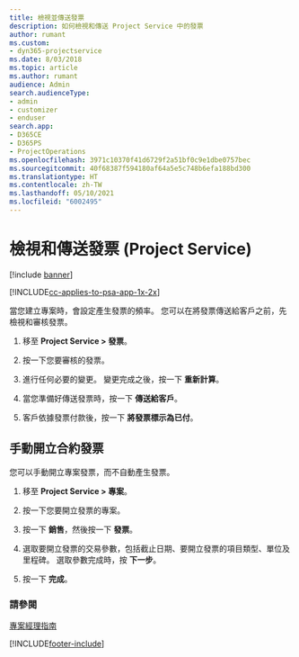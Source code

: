 ```yaml
---
title: 檢視並傳送發票
description: 如何檢視和傳送 Project Service 中的發票
author: rumant
ms.custom:
- dyn365-projectservice
ms.date: 8/03/2018
ms.topic: article
ms.author: rumant
audience: Admin
search.audienceType:
- admin
- customizer
- enduser
search.app:
- D365CE
- D365PS
- ProjectOperations
ms.openlocfilehash: 3971c10370f41d6729f2a51bf0c9e1dbe0757bec
ms.sourcegitcommit: 40f68387f594180af64a5e5c748b6efa188bd300
ms.translationtype: HT
ms.contentlocale: zh-TW
ms.lasthandoff: 05/10/2021
ms.locfileid: "6002495"
---
```

# <a name="view-and-send-invoices-project-service"></a>檢視和傳送發票 (Project Service)

[!include [banner](../includes/psa-now-project-operations.md)]

[!INCLUDE[cc-applies-to-psa-app-1x-2x](../includes/cc-applies-to-psa-app-1x-2x.md)]

當您建立專案時，會設定產生發票的頻率。 您可以在將發票傳送給客戶之前，先檢視和審核發票。  
  
1.  移至 **Project Service > 發票**。  
  
2.  按一下您要審核的發票。  
  
3.  進行任何必要的變更。 變更完成之後，按一下 **重新計算**。  
  
4.  當您準備好傳送發票時，按一下 **傳送給客戶**。  
  
5.  客戶依據發票付款後，按一下 **將發票標示為已付**。  
  
## <a name="manually-invoice-a-contract"></a>手動開立合約發票  
 您可以手動開立專案發票，而不自動產生發票。  
  
1.  移至 **Project Service > 專案**。  
  
2.  按一下您要開立發票的專案。  
  
3.  按一下 **銷售**，然後按一下 **發票**。  
  
4.  選取要開立發票的交易參數，包括截止日期、要開立發票的項目類型、單位及里程碑。 選取參數完成時，按 **下一步**。  
  
5.  按一下 **完成**。  
  
### <a name="see-also"></a>請參閱  
 [專案經理指南](../psa/project-manager-guide.md)


[!INCLUDE[footer-include](../includes/footer-banner.md)]